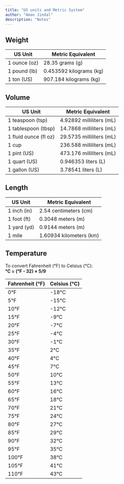 ```yaml
---
title: "US units and Metric System"
author: "Aman Jindal"
description: "Notes"
---
```


## **Weight**

| **US Unit**        | **Metric Equivalent** |
|---------------------|-----------------------|
| 1 ounce (oz)       | 28.35 grams (g)      |
| 1 pound (lb)       | 0.453592 kilograms (kg) |
| 1 ton (US)         | 907.184 kilograms (kg) |

## **Volume**

| **US Unit**        | **Metric Equivalent** |
|---------------------|-----------------------|
| 1 teaspoon (tsp)   | 4.92892 milliliters (mL) |
| 1 tablespoon (tbsp)| 14.7868 milliliters (mL) |
| 1 fluid ounce (fl oz)| 29.5735 milliliters (mL) |
| 1 cup              | 236.588 milliliters (mL) |
| 1 pint (US)        | 473.176 milliliters (mL) |
| 1 quart (US)       | 0.946353 liters (L)     |
| 1 gallon (US)      | 3.78541 liters (L)      |


## **Length**

| **US Unit**        | **Metric Equivalent** |
|---------------------|-----------------------|
| 1 inch (in)        | 2.54 centimeters (cm) |
| 1 foot (ft)        | 0.3048 meters (m)     |
| 1 yard (yd)        | 0.9144 meters (m)     |
| 1 mile             | 1.60934 kilometers (km) |

## **Temperature**

To convert Fahrenheit (°F) to Celsius (°C):  
**°C = (°F - 32) × 5/9**

| **Fahrenheit (°F)** | **Celsius (°C)** |
|----------------------|------------------|
| 0°F                 | -18°C           |
| 5°F                 | -15°C           |
| 10°F                | -12°C           |
| 15°F                | -9°C            |
| 20°F                | -7°C            |
| 25°F                | -4°C            |
| 30°F                | -1°C            |
| 35°F                | 2°C             |
| 40°F                | 4°C             |
| 45°F                | 7°C             |
| 50°F                | 10°C            |
| 55°F                | 13°C            |
| 60°F                | 16°C            |
| 65°F                | 18°C            |
| 70°F                | 21°C            |
| 75°F                | 24°C            |
| 80°F                | 27°C            |
| 85°F                | 29°C            |
| 90°F                | 32°C            |
| 95°F                | 35°C            |
| 100°F               | 38°C            |
| 105°F               | 41°C            |
| 110°F               | 43°C            |
